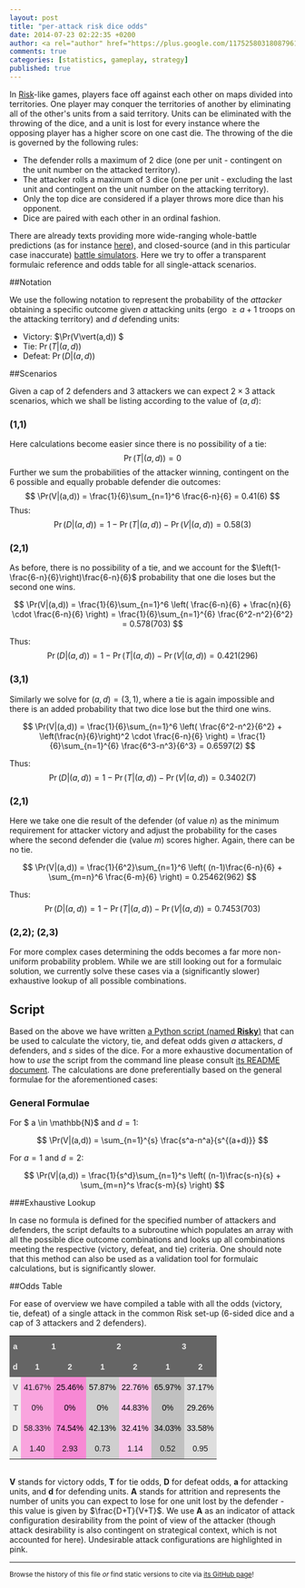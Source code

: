```yaml
---
layout: post
title: "per-attack risk dice odds"
date: 2014-07-23 02:22:35 +0200
author: <a rel="author" href="https://plus.google.com/117525803180879614771/about">Horea Christian</a>
comments: true
categories: [statistics, gameplay, strategy]
published: true
---
```


In [Risk](https://en.wikipedia.org/wiki/Risk_(game))-like games, players face off against each other on maps divided into territories.
One player may conquer the territories of another by eliminating all of the other's units from a said territory.
Units can be eliminated with the throwing of the dice, and a unit is lost for every instance where the opposing player has a higher score on one cast die.
The throwing of the die is governed by the following rules:

* The defender rolls a maximum of 2 dice (one per unit - contingent on the unit number on the attacked territory).
* The attacker rolls a maximum of 3 dice (one per unit - excluding the last unit and contingent on the unit number on the attacking territory).
* Only the top dice are considered if a player throws more dice than his opponent.
* Dice are paired with each other in an ordinal fashion.

There are already texts providing more wide-ranging whole-battle predictions (as for instance [here](http://www4.stat.ncsu.edu/~jaosborn/research/RISK.pdf)), and closed-source (and in this particular case inaccurate) [battle simulators](http://riskodds.com/).
Here we try to offer a transparent formulaic reference and odds table for all single-attack scenarios. 

<!-- more -->

##Notation

We use the following notation to represent the probability of the *attacker* obtaining a specific outcome given $a$ attacking units (ergo $\geq a+1$ troops on the attacking territory) and $d$ defending units:

* Victory: $\Pr(V\vert(a,d)) $
* Tie: $\Pr(T\vert(a,d))$
* Defeat: $\Pr(D\vert(a,d))$

##Scenarios

Given a cap of 2 defenders and 3 attackers we can expect $2 \times 3$ attack scenarios, which we shall be listing according to the value of $(a,d)$:

### (1,1)

Here calculations become easier since there is no possibility of a tie:
$$
\Pr(T|(a,d)) = 0
$$
Further we sum the probabilities of the attacker winning, contingent on the 6 possible and equally probable defender die outcomes:
$$
\Pr(V|(a,d)) = \frac{1}{6}\sum_{n=1}^6 \frac{6-n}{6} = 0.41(6)
$$
Thus:
$$
\Pr(D|(a,d)) = 1 - \Pr(T|(a,d)) - \Pr(V|(a,d)) = 0.58(3)
$$

### (2,1)

As before, there is no possibility of a tie, and we account for the $\left(1-\frac{6-n}{6}\right)\frac{6-n}{6}$ probability that one die loses but the second one wins.

$$
\Pr(V|(a,d)) = \frac{1}{6}\sum_{n=1}^6 \left( \frac{6-n}{6} + \frac{n}{6} \cdot \frac{6-n}{6} \right) = \frac{1}{6}\sum_{n=1}^{6} \frac{6^2-n^2}{6^2} = 0.578(703)
$$

Thus:
$$
\Pr(D|(a,d)) = 1 - \Pr(T|(a,d)) - \Pr(V|(a,d)) = 0.421(296)
$$

### (3,1)

Similarly we solve for $(a,d)=(3,1)$, where a tie is again impossible and there is an added probability that two dice lose but the third one wins.

$$
\Pr(V|(a,d)) = \frac{1}{6}\sum_{n=1}^6 \left( \frac{6^2-n^2}{6^2} + \left(\frac{n}{6}\right)^2 \cdot \frac{6-n}{6} \right) = \frac{1}{6}\sum_{n=1}^{6} \frac{6^3-n^3}{6^3} = 0.6597(2)
$$

Thus:
$$
\Pr(D|(a,d)) = 1 - \Pr(T|(a,d)) - \Pr(V|(a,d)) = 0.3402(7)
$$

### (2,1)

Here we take one die result of the defender (of value $n$) as the minimum requirement for attacker victory and adjust the probability for the cases where the second defender die (value $m$) scores higher.
Again, there can be no tie.

$$
\Pr(V|(a,d)) = \frac{1}{6^2}\sum_{n=1}^6 \left( (n-1)\frac{6-n}{6} + \sum_{m=n}^6 \frac{6-m}{6} \right) = 0.25462(962)
$$  

Thus:
$$
\Pr(D|(a,d)) = 1 - \Pr(T|(a,d)) - \Pr(V|(a,d)) = 0.7453(703)
$$

### (2,2); (2,3)

For more complex cases determining the odds becomes a far more non-uniform probability problem.
While we are still looking out for a formulaic solution, we currently solve these cases via a (significantly slower) exhaustive lookup of all possible combinations.

## Script

Based on the above we have written [a Python script (named **Risky**)](https://github.com/TheChymera/Risky) that can be used to calculate the victory, tie, and defeat odds given $a$ attackers, $d$ defenders, and $s$ sides of the dice.
For a more exhaustive documentation of how to *use* the script from the command line please consult [its README document](https://github.com/TheChymera/Risky/blob/master/README.md).
The calculations are done preferentially based on the general formulae for the aforementioned cases:

### General Formulae 

For $ a \in \mathbb{N}$ and $d=1$:

$$
\Pr(V|(a,d)) = \sum_{n=1}^{s} \frac{s^a-n^a}{s^{(a+d)}}
$$

For $a=1$ and $d=2$:

$$
\Pr(V|(a,d)) = \frac{1}{s^d}\sum_{n=1}^s \left( (n-1)\frac{s-n}{s} + \sum_{m=n}^s \frac{s-m}{s} \right)
$$

###Exhaustive Lookup

In case no formula is defined for the specified number of attackers and defenders, the script defaults to a subroutine which populates an array with all the possible dice outcome combinations and looks up all combinations meeting the respective (victory, defeat, and tie) criteria.
One should note that this method can also be used as a validation tool for formulaic calculations, but is significantly slower. 

##Odds Table

For ease of overview we have compiled a table with all the odds (victory, tie, defeat) of a single attack in the common Risk set-up (6-sided dice and a cap of 3 attackers and 2 defenders). 

<style type="text/css">
.tg  {border-collapse:collapse;border-spacing:0;border:none;margin:0px auto;}
.tg td{font-family:Arial, sans-serif;font-size:14px;padding:10px 5px;border-style:solid;border-width:0px;overflow:hidden;word-break:normal;}
.tg th{font-family:Arial, sans-serif;font-size:14px;font-weight:normal;padding:10px 5px;border-style:solid;border-width:0px;overflow:hidden;word-break:normal;}
.tg .tg-2thk{background-color:#c0c0c0;text-align:center}
.tg .tg-skfc{background-color:#dedede;color:#000000;text-align:center}
.tg .tg-3ka8{background-color:#fbc6ea;color:#000000;text-align:center}
.tg .tg-be7o{font-weight:bold;background-color:#efefef;color:#656565}
.tg .tg-v8r2{background-color:#cfcfcf;color:#000000;text-align:center}
.tg .tg-cqq2{font-weight:bold;background-color:#656565;color:#efefef;text-align:center}
.tg .tg-f1qn{font-weight:bold;background-color:#efefef;color:#656565;text-align:right}
.tg .tg-c8xk{background-color:#f9a4de;text-align:center}
.tg .tg-g7zu{background-color:#f788d4;color:#000000;text-align:center}
.tg .tg-qems{background-color:#c0c0c0;color:#000000;text-align:center}
.tg .tg-a3ry{background-color:#f788d4;text-align:center}
.tg .tg-m5ue{background-color:#cfcfcf;text-align:center}
.tg .tg-gf1w{background-color:#fbc6ea;text-align:center}
.tg .tg-j518{background-color:#dedede;text-align:center}
</style>
<table class="tg">
  <tr>
    <th class="tg-cqq2">a</th>
    <th class="tg-cqq2" colspan="2">1</th>
    <th class="tg-cqq2" colspan="2">2</th>
    <th class="tg-cqq2" colspan="2">3</th>
  </tr>
  <tr>
    <td class="tg-cqq2">d</td>
    <td class="tg-cqq2">1</td>
    <td class="tg-cqq2">2</td>
    <td class="tg-cqq2">1</td>
    <td class="tg-cqq2">2</td>
    <td class="tg-cqq2">1</td>
    <td class="tg-cqq2">2</td>
  </tr>
  <tr>
    <td class="tg-f1qn">V</td>
    <td class="tg-c8xk">41.67%</td>
    <td class="tg-g7zu">25.46%</td>
    <td class="tg-v8r2">57.87%</td>
    <td class="tg-3ka8">22.76%</td>
    <td class="tg-qems">65.97%</td>
    <td class="tg-skfc">37.17%</td>
  </tr>
  <tr>
    <td class="tg-f1qn">T</td>
    <td class="tg-c8xk">0%</td>
    <td class="tg-g7zu">0%</td>
    <td class="tg-v8r2">0%</td>
    <td class="tg-3ka8">44.83%</td>
    <td class="tg-qems">0%</td>
    <td class="tg-skfc">29.26%</td>
  </tr>
  <tr>
    <td class="tg-f1qn">D</td>
    <td class="tg-c8xk">58.33%</td>
    <td class="tg-g7zu">74.54%</td>
    <td class="tg-v8r2">42.13%</td>
    <td class="tg-3ka8">32.41%</td>
    <td class="tg-qems">34.03%</td>
    <td class="tg-skfc">33.58%</td>
  </tr>
  <tr>
    <td class="tg-be7o">A</td>
    <td class="tg-c8xk">1.40</td>
    <td class="tg-a3ry">2.93</td>
    <td class="tg-m5ue">0.73</td>
    <td class="tg-gf1w">1.14</td>
    <td class="tg-2thk">0.52</td>
    <td class="tg-j518">0.95</td>
  </tr>
</table>
<br>


**V** stands for victory odds, **T** for tie odds, **D** for defeat odds, **a** for attacking units, and **d** for defending units.
**A** stands for attrition and represents the number of units you can expect to lose for one unit lost by the defender - this value is given by $\frac{D+T}{V+T}$.
We use **A** as an indicator of attack configuration desirability from the point of view of the attacker (though attack desirability is also contingent on strategical context, which is not accounted for here).
Undesirable attack configurations are highlighted in pink.

---
<sup>Browse the history of this file *or* find static versions to cite via [its GitHub page](https://github.com/TheChymera/chymeric_tutorials/blob/master/source/_posts/2014-07-23-per-attack-risk-dice-odds.markdown)!</sup>
